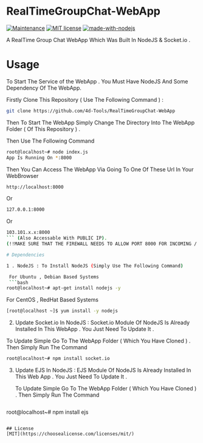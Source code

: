 # RealTimeGroupChat-WebApp
 
[![Maintenance](https://img.shields.io/badge/Maintained%3F-yes-green.svg)](https://Anubhab.xyz)
[![MIT license](https://img.shields.io/badge/License-MIT-blue.svg)](https://lbesson.mit-license.org/)
[![made-with-nodejs](https://img.shields.io/badge/Made%20with-NodeJS-1f425f.svg)](https://www.nodejs.org/)

A RealTime Group Chat WebApp Which Was Built In NodeJS & Socket.io .

# Usage 

To Start The Service of the WebApp . You Must Have NodeJS And Some Dependency Of The WebApp.

Firstly Clone This Repository ( Use The Following Command ) :

```bash
git clone https://github.com/4d-Tools/RealTimeGroupChat-WebApp
```

Then To Start The WebApp Simply Change The Directory Into The WebApp Folder ( Of This Repository ) .

Then Use The Following Command 

```bash
root@localhost~# node index.js
App Is Running On *:8000
```

Then You Can Access The WebApp Via Going To One Of These Url In Your WebBrowser

```bash
http://localhost:8000 
```
Or 

```bash
127.0.0.1:8000
```
Or

```bash
103.101.x.x:8000 
``` (Also Accessable With PUBLIC IP).
(!!MAKE SURE THAT THE FIREWALL NEEDS TO ALLOW PORT 8000 FOR INCOMING / OUTGOING TRAFFIC TO ACCESS THE WEB APP WITH PUBLIC IP)

# Dependencies

1 . NodeJS : To Install NodeJS (Simply Use The Following Command)

 For Ubuntu , Debian Based Systems
 ```bash 
root@localhost~# apt-get install nodejs -y
```
 For CentOS , RedHat Based Systems
```bash
[root@localhost ~]$ yum install -y nodejs
```

2. Update Socket.io In NodeJS : Socket.io Module Of NodeJS Is Already Installed In This WebApp . You Just Need To Update It .
   
  To Update Simple Go To The WebApp Folder ( Which You Have Cloned ) . Then Simply Run The Command
  ```bash
root@localhost~# npm install socket.io
```

3. Update EJS In NodeJS : EJS Module Of NodeJS Is Already Installed In This Web App . You Just Need To Update It .

   To Update Simple Go To The WebApp Folder ( Which You Have Cloned ) . Then Simply Run The Command
   ```bash
 root@localhost~# npm install ejs
   ```
    
## License
[MIT](https://choosealicense.com/licenses/mit/)


